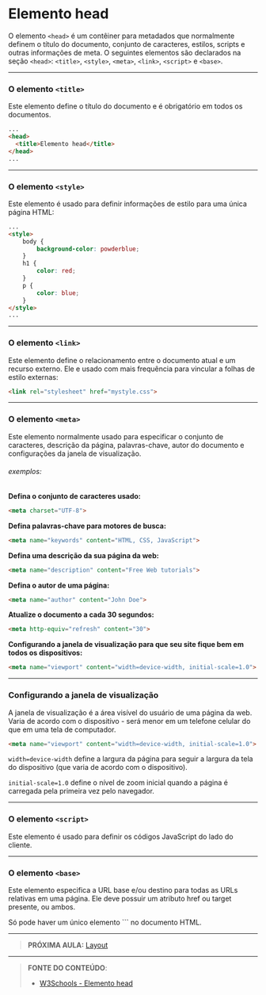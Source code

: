 # Elemento head



O elemento `<head>` é um contêiner para metadados que normalmente definem o título do documento, conjunto de caracteres, estilos, scripts e outras informações de meta.  O seguintes elementos são declarados na seção `<head>`: `<title>`, `<style>`, `<meta>`, `<link>`, `<script>` e `<base>`.

---

### O elemento `<title>`

Este elemento define o título do documento e  é obrigatório em todos os documentos.

``` html
...
<head>
  <title>Elemento head</title>
</head>
...
```

---

### O elemento `<style>`

Este elemento é usado para definir informações de estilo para uma única página HTML:

``` html
...
<style>
    body {
        background-color: powderblue;
    }
    h1 {
        color: red;
    }
    p {
        color: blue;
    }
</style>
...
```

---

### O elemento `<link>`

Este elemento define o relacionamento entre o documento atual e um recurso externo. Ele e usado com mais frequência para vincular a folhas de estilo externas:

``` html
<link rel="stylesheet" href="mystyle.css">
```

---

### O elemento `<meta>`

Este elemento normalmente usado para especificar o conjunto de caracteres, descrição da página, palavras-chave, autor do documento e configurações da janela de visualização.

###### exemplos:

**Defina o conjunto de caracteres usado:**

``` HTML
<meta charset="UTF-8">
```

**Defina palavras-chave para motores de busca:**

``` html
<meta name="keywords" content="HTML, CSS, JavaScript">
```

**Defina uma descrição da sua página da web:**

``` html
<meta name="description" content="Free Web tutorials">
```

**Defina o autor de uma página:**

``` html
<meta name="author" content="John Doe">
```

**Atualize o documento a cada 30 segundos:**

``` html
<meta http-equiv="refresh" content="30">
```

**Configurando a janela de visualização para que seu site fique bem em todos os dispositivos:**

``` html
<meta name="viewport" content="width=device-width, initial-scale=1.0">
```

----

### Configurando a janela de visualização

A janela de visualização é a área visível do usuário de uma página da web. Varia de acordo com o dispositivo - será menor em um telefone celular do que em uma tela de computador.

```` html
<meta name="viewport" content="width=device-width, initial-scale=1.0">
````

`width=device-width` define a largura da página para seguir a largura da tela do dispositivo (que varia de acordo com o dispositivo).

`initial-scale=1.0` define o nível de zoom inicial quando a página é carregada pela primeira vez pelo navegador.

---

### O elemento `<script>`

Este elemento é usado para definir os códigos JavaScript do lado do cliente.

---

### O elemento `<base>`

Este elemento especifica a URL base e/ou destino para todas as URLs relativas em uma página. Ele deve possuir um atributo href ou target presente, ou ambos. 

Só pode haver um único elemento ``<base>` no documento HTML.

---

> **PRÓXIMA AULA:** [Layout](../2.13-layout)

***


> **FONTE DO CONTEÚDO**:
>
> - [W3Schools - Elemento head](https://www.w3schools.com/html/html_head.asp)


